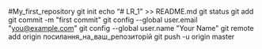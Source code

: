 #My_first_repository
git init
echo “# LR_1” >> README.md
git status
git add 
git commit -m "first commit"
git config --global user.email "you@example.com"
git config --global user.name "Your Name"
git remote add origin посилання_на_ваш_репозиторій
git push -u origin master

